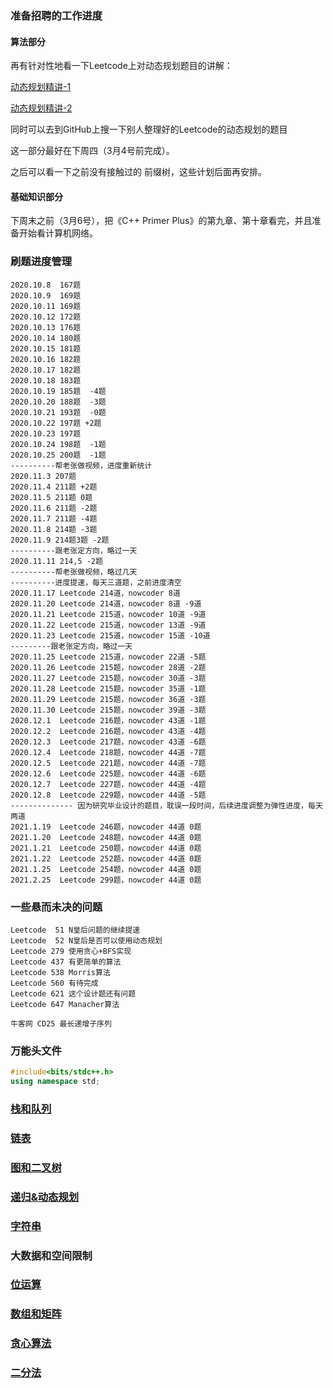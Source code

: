 ### 准备招聘的工作进度

#### 算法部分

再有针对性地看一下Leetcode上对动态规划题目的讲解：

[动态规划精讲-1](https://leetcode-cn.com/leetbook/detail/dynamic-programming-1-plus/)

[动态规划精讲-2](https://leetcode-cn.com/leetbook/detail/dynamic-programming-2-plus/)

同时可以去到GitHub上搜一下别人整理好的Leetcode的动态规划的题目

这一部分最好在下周四（3月4号前完成）。

之后可以看一下之前没有接触过的 前缀树，这些计划后面再安排。

#### 基础知识部分

下周末之前（3月6号），把《C++ Primer Plus》的第九章、第十章看完，并且准备开始看计算机网络。



### 刷题进度管理

```
2020.10.8  167题
2020.10.9  169题
2020.10.11 169题
2020.10.12 172题
2020.10.13 176题
2020.10.14 180题
2020.10.15 181题
2020.10.16 182题
2020.10.17 182题
2020.10.18 183题
2020.10.19 185题  -4题
2020.10.20 188题  -3题
2020.10.21 193题  -0题
2020.10.22 197题 +2题
2020.10.23 197题
2020.10.24 198题  -1题
2020.10.25 200题  -1题
----------帮老张做视频，进度重新统计
2020.11.3 207题
2020.11.4 211题 +2题
2020.11.5 211题 0题
2020.11.6 211题 -2题
2020.11.7 211题 -4题
2020.11.8 214题 -3题
2020.11.9 214题3题 -2题
----------跟老张定方向，略过一天
2020.11.11 214,5 -2题
----------帮老张做视频，略过几天
----------进度提速，每天三道题，之前进度清空
2020.11.17 Leetcode 214道，nowcoder 8道
2020.11.20 Leetcode 214道，nowcoder 8道 -9道
2020.11.21 Leetcode 215道，nowcoder 10道 -9道
2020.11.22 Leetcode 215道，nowcoder 13道 -9道
2020.11.23 Leetcode 215道，nowcoder 15道 -10道
---------跟老张定方向，略过一天
2020.11.25 Leetcode 215道，nowcoder 22道 -5题
2020.11.26 Leetcode 215题，nowcoder 28道 -2题
2020.11.27 Leetcode 215题，nowcoder 30道 -3题
2020.11.28 Leetcode 215题，nowcoder 35道 -1题
2020.11.29 Leetcode 215题，nowcoder 36道 -3题
2020.11.30 Leetcode 215题，nowcoder 39道 -3题
2020.12.1  Leetcode 216题，nowcoder 43道 -1题
2020.12.2  Leetcode 216题，nowcoder 43道 -4题
2020.12.3  Leetcode 217题，nowcoder 43道 -6题
2020.12.4  Leetcode 218题，nowcoder 44道 -7题
2020.12.5  Leetcode 221题，nowcoder 44道 -7题
2020.12.6  Leetcode 225题，nowcoder 44道 -6题
2020.12.7  Leetcode 227题，nowcoder 44道 -4题
2020.12.8  Leetcode 229题，nowcoder 44道 -5题
-------------- 因为研究毕业设计的题目，耽误一段时间，后续进度调整为弹性进度，每天两道
2021.1.19  Leetcode 246题，nowcoder 44道 0题
2021.1.20  Leetcode 248题，nowcoder 44道 0题
2021.1.21  Leetcode 250题，nowcoder 44道 0题 
2021.1.22  Leetcode 252题，nowcoder 44道 0题
2021.1.25  Leetcode 254题，nowcoder 44道 0题
2021.2.25  Leetcode 299题，nowcoder 44道 0题
```



### 一些悬而未决的问题

```
Leetcode  51 N皇后问题的继续提速
Leetcode  52 N皇后是否可以使用动态规划
Leetcode 279 使用贪心+BFS实现
Leetcode 437 有更简单的算法
Leetcode 538 Morris算法
Leetcode 560 有待完成
Leetcode 621 这个设计题还有问题
Leetcode 647 Manacher算法

牛客网 CD25 最长递增子序列
```



### 万能头文件

```cpp
#include<bits/stdc++.h>
using namespace std;
```



### [栈和队列](栈和队列.md)

### [链表](链表.md)

### [图和二叉树](图和二叉树.md)

### [递归&动态规划](递归和动态规划.md)

### [字符串](字符串.md)

### 大数据和空间限制

### [位运算](位运算.md)

### [数组和矩阵](数组和矩阵.md)

### [贪心算法](贪心.md)

### [二分法](二分法.md)

